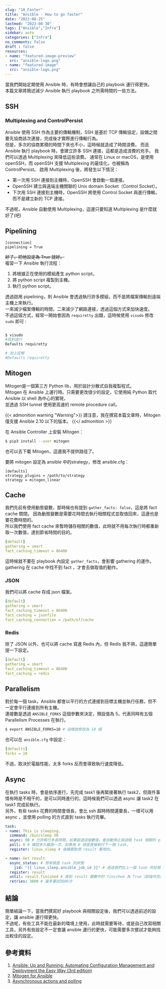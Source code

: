 ```yaml
---
slug: "10_Faster"
title: "Ansible - How to go faster"
date: "2023-08-25"
lastmod: "2023-08-30"
tags: ["Ansible","Infra"]
sidebar: auto 
categories: ["Infra"]
no_comments: false
draft : false
resources:
- name: "featured-image-preview"
  src: "ansible-logo.png"
- name: "featured-image"
  src: "ansible-logo.png"
---
```

當我們開始定期使用 Ansible 時，有時會想讓自己的 playbook 運行得更快。  
本篇文章將簡述減少 Ansible 執行 playbook 之所需時間的一些方法。

<!--more-->
## SSH
### Multiplexing and ControlPersist
Ansible 使用 SSH 作為主要的傳輸機制，SSH 是基於 TCP 傳輸協定，設備之間要先協商該次連接，完成後才實際進行傳輸行為。  
但是，多次的協商累積的時間下來也不小，這時候就造成了時間浪費。
而且 Ansible 執行 playbook 時，會建立許多 SSH 連接，這都是造成浪費的兇手。
我們可以透過 Multiplexing 來降低這些浪費。
通常在 Linux or macOS，是使用 openSSH，而 openSSH 支援 Multiplexing 的最佳化，也被稱為 ControlPersist。
啟用 Multiplexing 後，將發生以下情況：

* 第一次用 SSH 連接到主機時，OpenSSH 會啟動一個連接。
* OpenSSH 建立與遠端主機關聯的 Unix domain Socket（Control Socket）。
* 下次用 SSH 連接到主機時，OpenSSH 將使用 Control Socket 與進行傳輸，而不是建立新的 TCP 連接。

不過呢，Ansible 自動使用 Multiplexing，這邊只要知道 Multiplexing 是什麼就好了(吧)

## Pipelining
```
[connection]
pipelining = True
```
~~好了，把他設定為 True 就好。~~  
複習一下 Ansible 執行流程：
1. 將根據正在使用的模組產生 python script。
2. 將 python script 複製到主機。
3. 執行 python script。

透過啟用 pipelining，則 Ansible 會透過執行許多模組，而不是將檔案傳輸到遠端主機上來執行。  
一來減少檔案傳輸的時間，二來減少了網路連接，透過這個方式來加快速度。  
不過這個方式，經常一開始會因為 `requiretty` 出錯，這時候使用 `visudo` 修改 `sudo` 即可 :
```bash

$ visudo
#找到這行
Defaults requiretty 

# 加上註解
#Defaults requiretty
```

## Mitogen
Mitogen是一個第三方 Python lib，用於設計分散式自我複製程式。  
Mitogen 在 Ansible 上運行時。只需要更改很少的設定，它使用純 Python 取代 Ansible 以 shell 為中心的實現，  
並透過 SSH tunnel 使用更高速的 remote procedure call。

{{< admonition warning "Warning">}}
請注意，我在撰寫本篇文章時，Mitogen 僅支援 Ansible 2.10 以下的版本。
{{</ admonition >}}

在 Ansible Controller 上安裝 Mitogen：
```bash
$ pip3 install --user mitogen
```
也可以去下載 Mitogen，這邊我不提供路徑了。

要將 mitogen 設定為 ansible 中的strategy，修改 ansible.cfg：

```
[defaults]
strategy_plugins = /path/to/strategy
strategy = mitogen_linear
```

## Cache
我們先前有使用動態變數，那時候也有提到 `gather_facts: false`，這是將 fact cache 關閉。
因為動態變數是需要花時間去執行相關程式並取值回來，這邊也是要花費時間的。  
所以我們使用 fact cache 來暫時儲存相關的數值，此時就不用每次執行時都重新取一次數值，達到節省時間的目的。
```yaml
[default]
gathering = smart
fact_caching_timeout = 86400
```
這時候就不要在 playbook 內設定 `gather_facts`，會影響 gathering 的運作。  
gathering 在 cache 中找不到 fact ，才會去做取值的動作。

### JSON
我們可以將 cache 存成 json 檔案。
```yaml
[default]
gathering = smart
fact_caching_timeout = 86400
fact_caching = jsonfile
fact_caching_connection = /path/of/cache
```

### Redis
除了 JSON 以外，也可以將 cache 寫進 Redis 內，但 Redis 我不熟，這邊簡單提一下設定。
```yaml
[default]
gathering = smart
fact_caching_timeout = 86400
fact_caching = redis
```

## Parallelism
對於每一個 task，Ansible 都會以平行的方式連接到目標主機並執行任務，但不一定會平行連接到所有主機。  
連接數是透過 `ANSIBLE_FORKS` 這個參數來決定，預設值為 5，代表同時有五個 Parallelism Processes 在執行。  
```bash
$ export ANSIBLE_FORKS=10 # 這樣就修改為 10 個
```

也可以在 `ansible.cfg` 中設定：
```yaml
[defaults]
forks = 10
```

不過，取決於電腦性能，太多 forks 反而會導致執行速度降低。

## Async
在執行 tasks 時，會是依序進行，先完成 task1 後再緊接著執行 task2，但兩件事情有時是不相干的，是可以同時進行的，這時候我們可以透過 async 讓 task2 在 task1 完成前執行。  
另外，有些 tasks 花費的時間會很長，會比 ssh 超時時間還要長，一樣可以用 async ，並使用 polling 的方式直到 tasks 執行完畢。

```yaml
task:
- name: This is sleeping.
  command: /bin/sleep 30
  async: 90 # 允許執行多長時間，如果超過這個數值，會自動停止與這個 task 相關的 process
  poll: 0 # 確認多久輪詢一次，如果為 0 就是直接執行下一個 task。
  register: linux_sleep # 後續要取得 result 要用的。

- name: Get result
  async_status: # 用來檢查 task 的狀態
    jid: "{{ linux_sleep.ansible_job_id }}" # 透過我們在上一個 task 所註冊的變數。
  register: result
  until: result.finished # 直到 result 變數中的 finished 為 True（即操作完成）之前，將不斷重試此檢查。
  retries: 3600 # 最多重試3600次
```

## 結論
簡單結論一下，當我們撰寫好 playbook 與相關設定後，我們可以透過前述的設定，讓 ansible 運行得更快。  
不過呢，有些工具不能在最新的環境上使用，此時就需要等待，或是自己改寫相關工具，另外有些設定不一定會讓 ansible 運行的更快，可能需要多次嘗試才能夠找出較佳的設定。

## 參考資料

1. [Ansible: Up and Running: Automating Configuration Management and Deployment the Easy Way (3rd edition)](https://www.amazon.com/Ansible-Automating-Configuration-Management-Deployment/dp/1491979801)
2. [Mitogen for Ansible](https://mitogen.networkgenomics.com/ansible_detailed.html)
3. [Asynchronous actions and polling](https://docs.ansible.com/ansible/latest/playbook_guide/playbooks_async.html)
